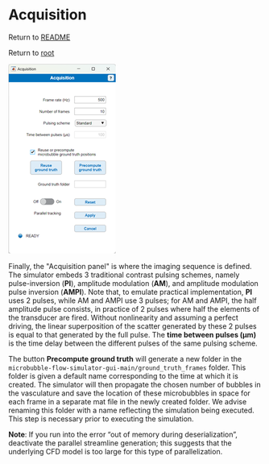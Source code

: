 # Acquisition

Return to [README](../README.md#simulation-settings-panels)

Return to [root](..)

![Screenshot of the acquisition window](AcquisitionGUI.png)

Finally, the "Acquisition panel" is where the imaging sequence is defined. The simulator embeds 3 traditional contrast pulsing schemes, namely pulse-inversion (**PI**), amplitude modulation (**AM**), and amplitude modulation pulse inversion (**AMPI**). Note that, to emulate practical implementation, **PI** uses 2 pulses, while AM and AMPI use 3 pulses; for AM and AMPI, the half amplitude pulse consists, in practice of 2 pulses where half the elements of the transducer are fired. Without nonlinearity and assuming a perfect driving, the linear superposition of the scatter generated by these 2 pulses is equal to that generated by the full pulse. The **time between pulses (μm)** is the time delay between the different pulses of the same pulsing scheme.


The button **Precompute ground truth** will generate a new folder in the `microbubble-flow-simulator-gui-main/ground_truth_frames` folder. This folder is given a default name corresponding to the time at which it is created. The simulator will then propagate the chosen number of bubbles in the vasculature and save the location of these microbubbles in space for each frame in a separate mat file in the newly created folder. We advise renaming this folder with a name reflecting the simulation being executed. This step is necessary prior to executing the simulation.


**Note**: If you run into the error “out of memory during deserialization”, deactivate the parallel streamline generation; this suggests that the underlying CFD model is too large for this type of parallelization.